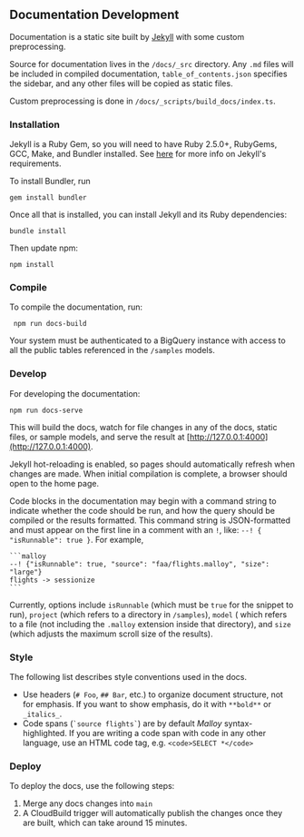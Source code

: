 ## Documentation Development

Documentation is a static site built by [Jekyll](https://jekyllrb.com/) with
some custom preprocessing.

Source for documentation lives in the `/docs/_src` directory. Any `.md`
files will be included in compiled documentation, `table_of_contents.json`
specifies the sidebar, and any other files will be copied as static files.

Custom preprocessing is done in `/docs/_scripts/build_docs/index.ts`.

### Installation

Jekyll is a Ruby Gem, so you will need to have Ruby 2.5.0+, RubyGems, GCC,
Make, and Bundler installed. See [here](https://jekyllrb.com/docs/installation/)
for more info on Jekyll's requirements.

To install Bundler, run

```
gem install bundler
```

Once all that is installed, you can install Jekyll and its Ruby dependencies:

```
bundle install
```

Then update npm:

```
npm install
```

### Compile

To compile the documentation, run:

```
 npm run docs-build
 ```  

Your system must be authenticated to a BigQuery instance with access to all the public tables referenced in the `/samples` models.

### Develop

For developing the documentation: 

```
npm run docs-serve
```

This will build the docs, watch for file changes in any of the docs, static files, or sample models, and serve the result at [http://127.0.0.1:4000](http://127.0.0.1:4000). 

Jekyll hot-reloading is enabled, so pages should automatically refresh when changes are made. When initial compilation is complete, a browser should open to the home page.

Code blocks in the documentation may begin with a command string to indicate
whether the code should be run, and how the query should be compiled or the results
formatted. This command string is JSON-formatted and must appear on the first
line in a comment with an `!`, like: `--! { "isRunnable": true }`. For example,

````
```malloy
--! {"isRunnable": true, "source": "faa/flights.malloy", "size": "large"}
flights -> sessionize
```
````

Currently, options include `isRunnable` (which must be `true` for the snippet
to run), `project` (which refers to a directory in `/samples`), `model` (
which refers to a file (not including the `.malloy` extension inside that
directory), and `size` (which adjusts the maximum scroll size of the results).

### Style

The following list describes style conventions used in the docs.

- Use headers (`# Foo`, `## Bar`, etc.) to organize document structure, not for
  emphasis. If you want to show emphasis, do it with `**bold**` or `_italics_`.
- Code spans (`` `source flights` ``) are by default _Malloy_ syntax-highlighted. If
  you are writing a code span with code in any other language, use an HTML code tag,
  e.g. `<code>SELECT *</code>`

### Deploy

To deploy the docs, use the following steps:

1. Merge any docs changes into `main`
2. A CloudBuild trigger will automatically publish the changes once they are built,
   which can take around 15 minutes.
